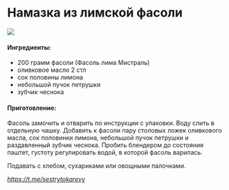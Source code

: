 ﻿---
image: ../pics/photo_2021-11-28_12-04-28.jpg
---
# Намазка из лимской фасоли

![](../pics/photo_2021-11-28_12-04-28.jpg)

#### Ингредиенты:

* 200 грамм фасоли (Фасоль лима Мистраль)
* оливковое масло 2 стл
* сок половины лимона
* небольшой пучок петрушки
* зубчик чеснока

#### Приготовление:

Фасоль замочить и отварить по инструкции с упаковки. Воду слить в отдельную чашку. Добавить к фасоли пару столовых ложек оливкового масла, сок половинки лимона, небольшой пучок петрушки и раздавленный зубчик чеснока. Пробить блендером до состояния паштет, густоту регулировать водой, в которой фасоль варилась.

Подавать с хлебом, сухариками или овощными палочками.

_https://t.me/sestrytokarevy_
